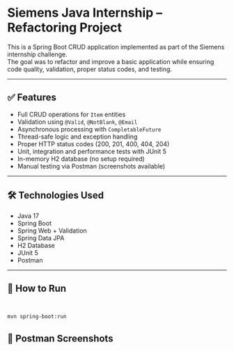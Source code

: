 # Siemens Java Internship – Refactoring Project

This is a Spring Boot CRUD application implemented as part of the Siemens internship challenge.  
The goal was to refactor and improve a basic application while ensuring code quality, validation, proper status codes, and testing.

---

## ✅ Features

- Full CRUD operations for `Item` entities
- Validation using `@Valid`, `@NotBlank`, `@Email`
- Asynchronous processing with `CompletableFuture`
- Thread-safe logic and exception handling
- Proper HTTP status codes (200, 201, 400, 404, 204)
- Unit, integration and performance tests with JUnit 5
- In-memory H2 database (no setup required)
- Manual testing via Postman (screenshots available)

---

## 🛠 Technologies Used

- Java 17
- Spring Boot
- Spring Web + Validation
- Spring Data JPA
- H2 Database
- JUnit 5
- Postman

---

## 🚀 How to Run

```bash


mvn spring-boot:run

```
## 📸 Postman Screenshots


